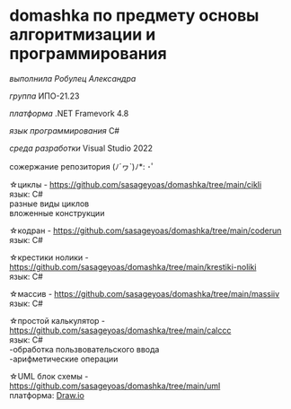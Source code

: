 # domashka по предмету основы алгоритмизации и программирования
*выполнила Робулец Александра* 

*группа* ИПО-21.23

*платформа* .NET Framevork 4.8

*язык программирования* C#

*среда разработки* Visual Studio 2022

сожержание репозитория	(ﾉ´ヮ`)ﾉ*: ･ﾟ

☆циклы - <https://github.com/sasageyoas/domashka/tree/main/cikli> <br>язык: С# <br>разные виды циклов <br>вложенные конструкции 

☆кодран - <https://github.com/sasageyoas/domashka/tree/main/coderun> <br>язык: С#

☆крестики нолики - <https://github.com/sasageyoas/domashka/tree/main/krestiki-noliki> <br>язык: С#

☆массив - <https://github.com/sasageyoas/domashka/tree/main/massiiv>  <br>язык: С#

☆простой калькулятор - <https://github.com/sasageyoas/domashka/tree/main/calccc> <br>язык: С# <br>-обработка пользвовательского ввода <br>-арифметические операции


☆UML блок схемы - <https://github.com/sasageyoas/domashka/tree/main/uml> <br>платформа: [Draw.io](https://www.drawio.com/)
